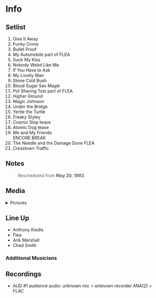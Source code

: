 # Info

## Setlist

1. Give It Away
2. Funky Crime
3. Bullet Proof
4. My Automobile part of FLEA
5. Suck My Kiss
6. Nobody Weird Like Me
7. If You Have to Ask
8. My Lovely Man
9. Stone Cold Bush
10. Blood Sugar Sex Magik
11. Pot Sharing Tots part of FLEA
12. Higher Ground
13. Magic Johnson
14. Under the Bridge
15. Yertle the Turtle
16. Freaky Styley
17. Cosmic Slop tease
18. Atomic Dog tease
19. Me and My Friends
<br> ENCORE BREAK
20. The Needle and the Damage Done FLEA
21. Crosstown Traffic

## Notes

> Rescheduled from **May 20, 1992**.

## Media 

<details>
  <summary>Pictures</summary>
  <!--<img alt="Setlist" title="Setlist" src="_.jpg" height="200" />
  <img alt="Clipping" title="Clipping" src="_.jpg" height="200" />
  <img alt="Flyer" title="Flyer" src="_.jpg" height="200" />-->
</details>

## Line Up

* Anthony Kiedis
* Flea
* Arik Marshall
* Chad Smith

### Additional Musicians

## Recordings

* AUD #1 audience audio: unknown mic > unknown recorder ANA(2) > FLAC
